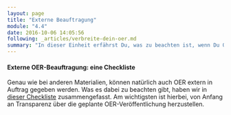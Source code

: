 ```yaml
---
layout: page
title: "Externe Beauftragung"
module: "4.4"
date: 2016-10-06 14:05:56
following: _articles/verbreite-dein-oer.md
summary: "In dieser Einheit erfährst Du, was zu beachten ist, wenn Du OER-Erstellung extern in Auftrag gibst. "
---
```


#### Externe OER-Beauftragung: eine Checkliste

Genau wie bei anderen Materialien, können natürlich auch OER extern in Auftrag gegeben werden. Was es dabei zu beachten gibt, haben wir in [dieser Checkliste](https://oer-contentbuffet.info/edu-sharing/components/render/98f61489-ad2f-4b2a-91f1-bdc2e306d055) zusammengefasst.
Am wichtigsten ist hierbei, von Anfang an Transparenz über die geplante OER-Veröffentlichung herzustellen.
